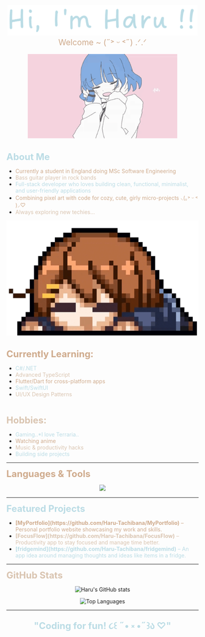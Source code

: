 <div align="center">
  <img src="assets/HI.png" alt="Hi, I'm Haru (˶˃ ᵕ ˂˶) .ᐟ.ᐟ" width="500">
  <br>
  <span style="color:#CFAB8D; font-size:1.5em;">Welcome ~ (˶˃ ᵕ ˂˶) .ᐟ.ᐟ</span>
</div>

<br>

<div align="center">
  <img height="220" src="assets/ryo.gif" alt="Ryo Preview">
</div>

<br>

<font color="#BBDCE5" size="5"><b>About Me</b></font>
<ul>
  <li><font color="#CFAB8D">Currently a student in England doing MSc Software Engineering</font></li>
  <li><font color="#D9C4B0">Bass guitar player in rock bands</font></li>
  <li><font color="#BBDCE5">Full-stack developer who loves building clean, functional, minimalist, and user-friendly applications</font></li>
  <li><font color="#CFAB8D">Combining pixel art with code for cozy, cute, girly micro-projects ⸜(｡˃ ᵕ ˂ )⸝♡</font></li>
  <li><font color="#D9C4B0">Always exploring new techies...</font></li>
</ul>

<div align="right">
  <img height="300" src="assets/ui.gif" alt="Ui Preview">
</div>

<br>

<font color="#CFAB8D" size="5"><b>Currently Learning:</b></font>
<ul>
  <li><font color="#BBDCE5">C#/.NET</font></li>
  <li><font color="#D9C4B0">Advanced TypeScript</font></li>
  <li><font color="#CFAB8D">Flutter/Dart for cross-platform apps</font></li>
  <li><font color="#BBDCE5">Swift/SwiftUI</font></li>
  <li><font color="#D9C4B0">UI/UX Design Patterns</font></li>
</ul>

<br>

<font color="#D9C4B0" size="5"><b>Hobbies:</b></font>
<ul>
  <li><font color="#BBDCE5">Gaming..*I love Terraria..</font></li>
  <li><font color="#CFAB8D">Watching anime</font></li>
  <li><font color="#D9C4B0">Music & productivity hacks</font></li>
  <li><font color="#BBDCE5">Building side projects</font></li>
</ul>

---

<font color="#CFAB8D" size="5"><b>Languages & Tools</b></font>
<p align="center">
  <img src="https://skillicons.dev/icons?i=ts,js,react,css,html,dart,flutter,tailwind,firebase,git,vscode&perline=6" />
</p>

---

<font color="#BBDCE5" size="5"><b>Featured Projects</b></font>
<ul>
  <li><font color="#CFAB8D"><b>[MyPortfolio](https://github.com/Haru-Tachibana/MyPortfolio)</b> – Personal portfolio website showcasing my work and skills.</font></li>
  <li><font color="#D9C4B0"><b>[FocusFlow](https://github.com/Haru-Tachibana/FocusFlow)</b> – Productivity app to stay focused and manage time better.</font></li>
  <li><font color="#BBDCE5"><b>[fridgemind](https://github.com/Haru-Tachibana/fridgemind)</b> – An app idea around managing thoughts and ideas like items in a fridge.</font></li>
</ul>

---

<font color="#D9C4B0" size="5"><b>GitHub Stats</b></font>
<p align="center">
  <img src="https://github-readme-stats.vercel.app/api?username=Haru-Tachibana&show_icons=true&theme=radical" alt="Haru's GitHub stats"/>
</p>
<p align="center">
  <img src="https://github-readme-stats.vercel.app/api/top-langs/?username=Haru-Tachibana&layout=compact&theme=radical" alt="Top Languages"/>
</p>

---

<div align="center">
  <font color="#BBDCE5" size="5">
    <b>"Coding for fun! ૮꒰ ˶• ༝ •˶꒱ა ♡"</b>
  </font>
</div>
